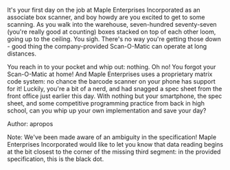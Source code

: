 It's your first day on the job at Maple Enterprises Incorporated as an associate box scanner, and boy howdy are you excited to get to some scanning. As you walk into the warehouse, seven-hundred seventy-seven (you're really good at counting) boxes stacked on top of each other loom, going up to the ceiling. You sigh. There's no way you're getting those down - good thing the company-provided Scan-O-Matic can operate at long distances.

You reach in to your pocket and whip out: nothing. Oh no! You forgot your Scan-O-Matic at home! And Maple Enterprises uses a proprietary matrix code system: no chance the barcode scanner on your phone has support for it! Luckily, you're a bit of a nerd, and had snagged a spec sheet from the front office just earlier this day. With nothing but your smartphone, the spec sheet, and some competitive programming practice from back in high school, can you whip up your own implementation and save your day?

Author: apropos

Note: We've been made aware of an ambiguity in the specification! Maple Enterprises Incorporated would like to let you know that data reading begins at the bit closest to the corner of the missing third segment: in the provided specification, this is the black dot.